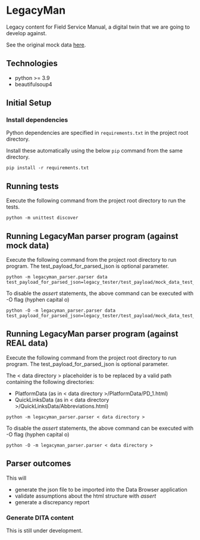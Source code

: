 # LegacyMan

Legacy content for Field Service Manual, a digital twin that we are going to develop against.

See the original mock data [here](https://deepbluecltd.github.io/LegacyMan/data/PlatformData/PD_1.html).

## Technologies

- python >= 3.9
- beautifulsoup4

## Initial Setup

### Install dependencies

Python dependencies are specified in `requirements.txt` in the project root directory.

Install these automatically using the below `pip` command from the same directory.

```
pip install -r requirements.txt
```

## Running tests

Execute the following command from the project root directory to run the tests.

```
python -m unittest discover
```

## Running LegacyMan parser program (against mock data)

Execute the following command from the project root directory to run program. The test_payload_for_parsed_json is optional parameter.

```
python -m legacyman_parser.parser data test_payload_for_parsed_json=legacy_tester/test_payload/mock_data_test_payload.json
```

To disable the *assert* statements, the above command can be executed with -O flag (hyphen capital o)

```
python -O -m legacyman_parser.parser data test_payload_for_parsed_json=legacy_tester/test_payload/mock_data_test_payload.json
```


## Running LegacyMan parser program (against REAL data)

Execute the following command from the project root directory to run program.
The test_payload_for_parsed_json is optional parameter.

The < data directory > placeholder is to be replaced by a valid path containing the following directories:
- PlatformData (as in < data directory >/PlatformData/PD_1.html)
- QuickLinksData (as in < data directory >/QuickLinksData/Abbreviations.html)
```
python -m legacyman_parser.parser < data directory >
```

To disable the *assert* statements, the above command can be executed with -O flag (hyphen capital o)

```
python -O -m legacyman_parser.parser < data directory >
```

## Parser outcomes

This will
* generate the json file to be imported into the Data Browser application
* validate assumptions about the html structure with *assert*
* generate a discrepancy report

### Generate DITA content

This is still under development.
